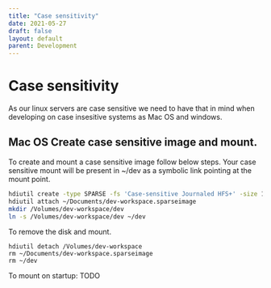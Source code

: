 ```yaml
---
title: "Case sensitivity"
date: 2021-05-27
draft: false
layout: default
parent: Development
---
```


# Case sensitivity

As our linux servers are case sensitive we need to have that in mind when developing on case insesitive systems as Mac OS and windows.

## Mac OS Create case sensitive image and mount.
To create and mount a case sensitive image follow below steps.
Your case sensitive mount will be present in ~/dev as a symbolic link pointing at the mount point.

```sh
hdiutil create -type SPARSE -fs 'Case-sensitive Journaled HFS+' -size 100g -volname dev-workspace ~/Documents/dev-workspace.sparseimage
hdiutil attach ~/Documents/dev-workspace.sparseimage
mkdir /Volumes/dev-workspace/dev
ln -s /Volumes/dev-workspace/dev ~/dev
```



To remove the disk and mount.
```
hdiutil detach /Volumes/dev-workspace
rm ~/Documents/dev-workspace.sparseimage
rm ~/dev
```

To mount on startup:
TODO